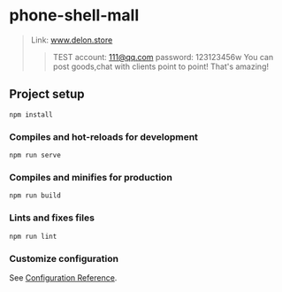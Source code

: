 # phone-shell-mall
> Link: www.delon.store
> > TEST account: 111@qq.com password: 123123456w
You can post goods,chat with clients point to point! That's amazing!

## Project setup
```
npm install
```

### Compiles and hot-reloads for development
```
npm run serve
```

### Compiles and minifies for production
```
npm run build
```

### Lints and fixes files
```
npm run lint
```

### Customize configuration
See [Configuration Reference](https://cli.vuejs.org/config/).
